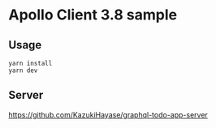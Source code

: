# Apollo Client 3.8 sample

## Usage

```
yarn install
yarn dev
```

## Server

https://github.com/KazukiHayase/graphql-todo-app-server
